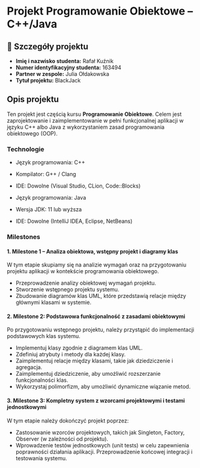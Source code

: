 # Projekt Programowanie Obiektowe – C++/Java

## 🧩 Szczegóły projektu
- **Imię i nazwisko studenta:** Rafał Kuźnik
- **Numer identyfikacyjny studenta:** 163494
- **Partner w zespole:** Julia Ołdakowska
- **Tytuł projektu:** BlackJack 

## Opis projektu

Ten projekt jest częścią kursu **Programowanie Obiektowe**. Celem jest zaprojektowanie i zaimplementowanie w pełni funkcjonalnej aplikacji w języku C++ albo Java z wykorzystaniem zasad programowania obiektowego (OOP).

### Technologie

- Język programowania: C++
- Kompilator: G++ / Clang
- IDE: Dowolne (Visual Studio, CLion, Code::Blocks)

- Język programowania: Java
- Wersja JDK: 11 lub wyższa
- IDE: Dowolne (IntelliJ IDEA, Eclipse, NetBeans)

### Milestones

#### 1. Milestone 1 – Analiza obiektowa, wstępny projekt i diagramy klas
W tym etapie skupiamy się na analizie wymagań oraz na przygotowaniu projektu aplikacji w kontekście programowania obiektowego. 
- Przeprowadzenie analizy obiektowej wymagań projektu.
- Stworzenie wstępnego projektu systemu.
- Zbudowanie diagramów klas UML, które przedstawią relacje między głównymi klasami w systemie.

#### 2. Milestone 2: Podstawowa funkcjonalność z zasadami obiektowymi
Po przygotowaniu wstępnego projektu, należy przystąpić do implementacji podstawowych klas systemu. 
- Implementuj klasy zgodnie z diagramem klas UML.
- Zdefiniuj atrybuty i metody dla każdej klasy.
- Zaimplementuj relacje między klasami, takie jak dziedziczenie i agregacja.
- Zaimplementuj dziedziczenie, aby umożliwić rozszerzanie funkcjonalności klas.
- Wykorzystaj polimorfizm, aby umożliwić dynamiczne wiązanie metod.

#### 3. Milestone 3: Kompletny system z wzorcami projektowymi i testami jednostkowymi
W tym etapie należy dokończyć projekt poprzez:
- Zastosowanie wzorców projektowych, takich jak Singleton, Factory, Observer (w zależności od projektu).
- Wprowadzenie testów jednostkowych (unit tests) w celu zapewnienia poprawności działania aplikacji.
Przeprowadzenie końcowej integracji i testowania systemu.
  

